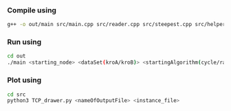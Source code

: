 ### Compile using

```bash
g++ -o out/main src/main.cpp src/reader.cpp src/steepest.cpp src/helpers.cpp src/random_walk.cpp src/greedy.cpp
```

### Run using

```bash
cd out
./main <starting_node> <dataSet(kroA/kroB)> <startingAlgorithm(cycle/random)> <typeOfNeighbourhood(edges/vertices)> <typeOfLocalSearch(steepest/greedy/random_walk)> <nameOfOutputFile>
```

### Plot using

```bash
cd src
python3 TCP_drawer.py <nameOfOutputFile> <instance_file>
```
